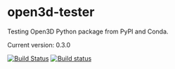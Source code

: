 # open3d-tester

Testing Open3D Python package from PyPI and Conda.

Current version: 0.3.0

[![Build Status](https://travis-ci.org/IntelVCL/Open3D_Python_CI.svg?branch=master)](https://travis-ci.org/IntelVCL/Open3D_Python_CI)
[![Build status](https://ci.appveyor.com/api/projects/status/hfy3j1a91qupr64l?svg=true)](https://ci.appveyor.com/project/yxlao/open3d-python-ci)
